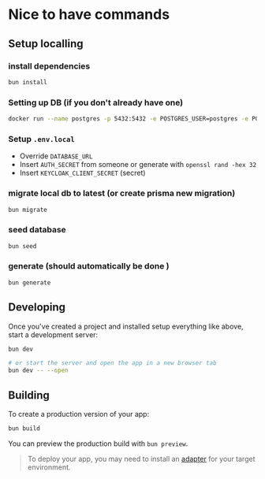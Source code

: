 # Nice to have commands

## Setup localling

### install dependencies

```sh
bun install
```

### Setting up DB (if you don't already have one)

```bash
docker run --name postgres -p 5432:5432 -e POSTGRES_USER=postgres -e POSTGRES_PASSWORD=postgres -e POSTGRES_DB=new_web -d postgres:14-alpine
```

### Setup `.env.local`
- Override `DATABASE_URL`
- Insert `AUTH_SECRET` from someone or generate with `openssl rand -hex 32`
- Insert `KEYCLOAK_CLIENT_SECRET` (secret)

### migrate local db to latest (or create prisma new migration)

```sh
bun migrate
```

### seed database

```sh
bun seed
```

### generate (should automatically be done )

```sh
bun generate
```

## Developing

Once you've created a project and installed setup everything like above, start a development server:

```bash
bun dev

# or start the server and open the app in a new browser tab
bun dev -- --open
```


## Building

To create a production version of your app:

```bash
bun build
```

You can preview the production build with `bun preview`.

> To deploy your app, you may need to install an [adapter](https://kit.svelte.dev/docs/adapters) for your target environment.
